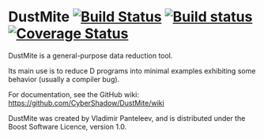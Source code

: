 DustMite [![Build Status](https://travis-ci.org/CyberShadow/DustMite.svg?branch=master)](https://travis-ci.org/CyberShadow/DustMite) [![Build status](https://ci.appveyor.com/api/projects/status/3tsixe0o92b7wmmj/branch/master?svg=true)](https://ci.appveyor.com/project/CyberShadow/dustmite/branch/master) [![Coverage Status](https://coveralls.io/repos/github/CyberShadow/DustMite/badge.svg?branch=master)](https://coveralls.io/github/CyberShadow/DustMite?branch=master)
========

DustMite is a general-purpose data reduction tool.

Its main use is to reduce D programs into minimal examples
exhibiting some behavior (usually a compiler bug).

For documentation, see the GitHub wiki:
https://github.com/CyberShadow/DustMite/wiki

DustMite was created by Vladimir Panteleev,
and is distributed under the Boost Software Licence, version 1.0.
